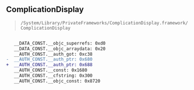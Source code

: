 ## ComplicationDisplay

> `/System/Library/PrivateFrameworks/ComplicationDisplay.framework/ComplicationDisplay`

```diff

   __DATA_CONST.__objc_superrefs: 0xd0
   __DATA_CONST.__objc_arraydata: 0x20
   __AUTH_CONST.__auth_got: 0xc38
-  __AUTH_CONST.__auth_ptr: 0x680
+  __AUTH_CONST.__auth_ptr: 0x688
   __AUTH_CONST.__const: 0x1680
   __AUTH_CONST.__cfstring: 0x300
   __AUTH_CONST.__objc_const: 0x8720

```
